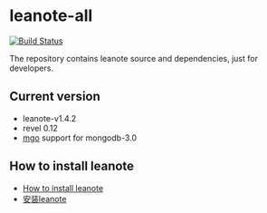 # leanote-all

[![Build Status](https://travis-ci.org/leanote/leanote-all.svg)](https://travis-ci.org/leanote/leanote-all)

The repository contains leanote source and dependencies, just for developers.

## Current version

* leanote-v1.4.2
* revel 0.12
* [mgo](http://blog.labix.org/2015/01/24/readying-mgo-for-mongodb-3-0) support for mongodb-3.0

## How to install leanote

* [How to install leanote](https://github.com/leanote/leanote/wiki/leanote-develop-distribution-installation-tutorial)
* [安装leanote](https://github.com/leanote/leanote/wiki/leanote%E5%BC%80%E5%8F%91%E7%89%88%E8%AF%A6%E7%BB%86%E5%AE%89%E8%A3%85%E6%95%99%E7%A8%8B)
